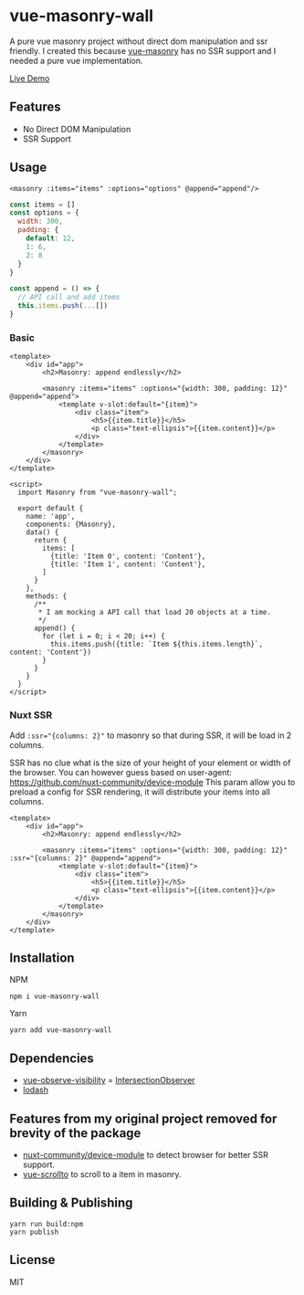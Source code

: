 # vue-masonry-wall
A pure vue masonry project without direct dom manipulation and ssr friendly. 
I created this because [vue-masonry](https://github.com/shershen08/vue-masonry) has no SSR support and I needed a pure vue implementation. 

[Live Demo](https://nuxt-app.fuxing.dev/vue-masonry-wall)

## Features 
- No Direct DOM Manipulation
- SSR Support

## Usage
```vue
<masonry :items="items" :options="options" @append="append"/>
```

```js
const items = []
const options = {
  width: 300,
  padding: {
    default: 12,
    1: 6,
    2: 8
  }
}

const append = () => {
  // API call and add items
  this.items.push(...[])
}
```

### Basic
```vue
<template>
    <div id="app">
        <h2>Masonry: append endlessly</h2>

        <masonry :items="items" :options="{width: 300, padding: 12}" @append="append">
            <template v-slot:default="{item}">
                <div class="item">
                    <h5>{{item.title}}</h5>
                    <p class="text-ellipsis">{{item.content}}</p>
                </div>
            </template>
        </masonry>
    </div>
</template>

<script>
  import Masonry from "vue-masonry-wall";

  export default {
    name: 'app',
    components: {Masonry},
    data() {
      return {
        items: [
          {title: 'Item 0', content: 'Content'},
          {title: 'Item 1', content: 'Content'},
        ]
      }
    },
    methods: {
      /**
       * I am mocking a API call that load 20 objects at a time.
       */
      append() {
        for (let i = 0; i < 20; i++) {
          this.items.push({title: `Item ${this.items.length}`, content: 'Content'})
        }
      }
    }
  }
</script>
```
### Nuxt SSR
Add `:ssr="{columns: 2}"` to masonry so that during SSR, it will be load in 2 columns.

SSR has no clue what is the size of your height of your element or width of the browser.
You can however guess based on user-agent: https://github.com/nuxt-community/device-module
This param allow you to preload a config for SSR rendering, it will distribute your items into all columns.

```vue
<template>
    <div id="app">
        <h2>Masonry: append endlessly</h2>

        <masonry :items="items" :options="{width: 300, padding: 12}" :ssr="{columns: 2}" @append="append">
            <template v-slot:default="{item}">
                <div class="item">
                    <h5>{{item.title}}</h5>
                    <p class="text-ellipsis">{{item.content}}</p>
                </div>
            </template>
        </masonry>
    </div>
</template>
```

## Installation
NPM
```
npm i vue-masonry-wall
```

Yarn
```
yarn add vue-masonry-wall
```

## Dependencies
- [vue-observe-visibility](https://github.com/Akryum/vue-observe-visibility) = [IntersectionObserver](https://github.com/w3c/IntersectionObserver/tree/master/polyfill)
- [lodash](https://github.com/lodash/lodash)  

## Features from my original project removed for brevity of the package
- [nuxt-community/device-module](https://github.com/nuxt-community/device-module) to detect browser for better SSR support.
- [vue-scrollto](https://www.npmjs.com/package/vue-scrollto) to scroll to a item in masonry.

## Building & Publishing
```
yarn run build:npm
yarn publish
```

## License
MIT
